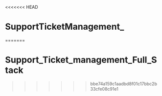 <<<<<<< HEAD
# SupportTicketManagement_
=======
# Support_Ticket_management_Full_Stack
>>>>>>> bbe74a159c1aadbd8f01c17bbc2b33cfe08c91e1
